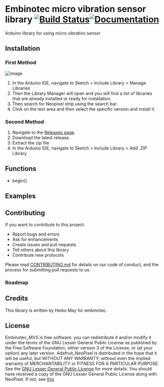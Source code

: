 # Embinotec micro vibration sensor library [![Build Status](https://github.com/embinotec/Embinotec_MVS/workflows/Arduino%20Library%20CI/badge.svg)](https://github.com/embinotec/Embinotec_MVS/actions)[![Documentation](https://github.com/embinotec/ci-arduino/blob/master/assets/doxygen_badge.svg)](http://embinotec.github.io/Embinotec_MVS/html/index.html)

Arduino library for using micro vibration sensor

## Installation

### First Method

![image](https://user-images.githubusercontent.com/36513474/68967967-3e37f480-0803-11ea-91d9-601848c306ee.png)

1. In the Arduino IDE, navigate to Sketch > Include Library > Manage Libraries
1. Then the Library Manager will open and you will find a list of libraries that are already installed or ready for installation.
1. Then search for Neopixel strip using the search bar.
1. Click on the text area and then select the specific version and install it.

### Second Method

1. Navigate to the [Releases page](https://github.com/embinotec/Embinotec_MVS/releases).
1. Download the latest release.
1. Extract the zip file
1. In the Arduino IDE, navigate to Sketch > Include Library > Add .ZIP Library

## Functions

- begin()


## Examples


## Contributing

If you want to contribute to this project:

- Report bugs and errors
- Ask for enhancements
- Create issues and pull requests
- Tell others about this library
- Contribute new protocols

Please read [CONTRIBUTING.md](https://github.com/embinotec/Embinotec_MVS/blob/master/CONTRIBUTING.md) for details on our code of conduct, and the process for submitting pull requests to us.

### Roadmap


## Credits

This library is written by Heiko May for embinotec.

## License

Embinotec_MVS is free software: you can redistribute it and/or  modify it under the terms of the GNU Lesser General Public License as published by the Free Software Foundation, either version 3 of the License, or (at your option) any later version.
Adafruit_NeoPixel is distributed in the hope that it will be useful, but WITHOUT ANY WARRANTY; without even the implied warranty of MERCHANTABILITY or FITNESS FOR A PARTICULAR PURPOSE. See the [GNU Lesser General Public License](https://www.gnu.org/licenses/lgpl-3.0.en.html) for more details.
You should have received a copy of the GNU Lesser General Public License along with NeoPixel.  If not, see [this](https://www.gnu.org/licenses/)